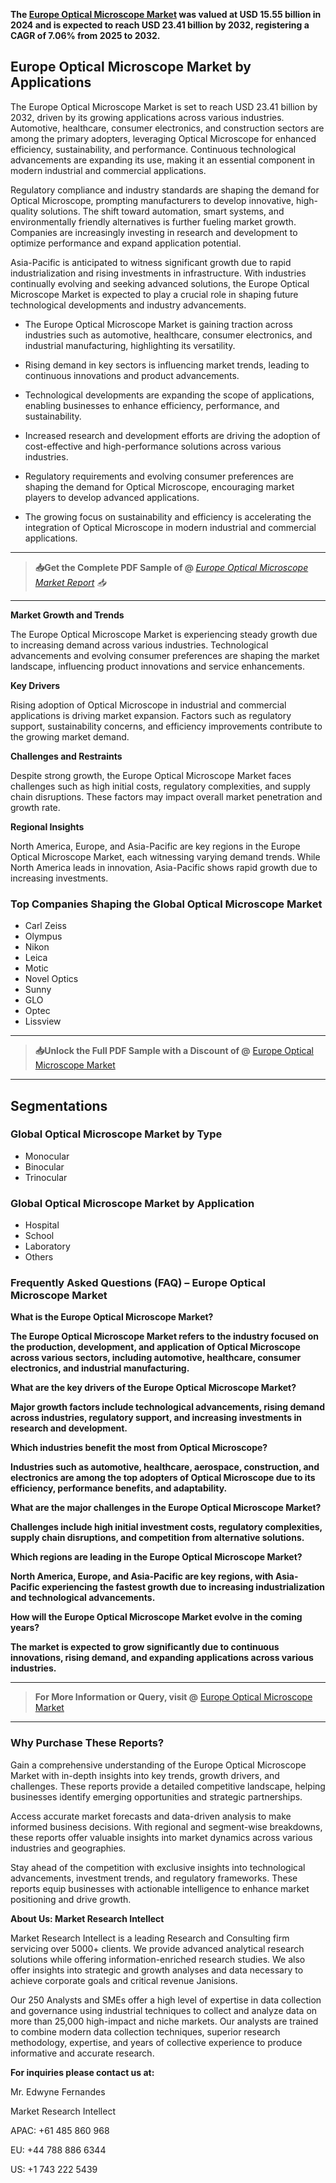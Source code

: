 <p><strong>The <a href="https://www.marketresearchintellect.com/download-sample/?rid=277182&amp;utm_source=Pulse-April-Europe&amp;utm_medium=852">Europe Optical Microscope Market</a> was valued at USD 15.55 billion in 2024 and is expected to reach USD 23.41 billion by 2032, registering a CAGR of 7.06% from 2025 to 2032.</strong></p><h2>Europe Optical Microscope Market by Applications&nbsp;</h2><p><p>The Europe Optical Microscope Market is set to reach USD 23.41 billion by 2032, driven by its growing applications across various industries. Automotive, healthcare, consumer electronics, and construction sectors are among the primary adopters, leveraging Optical Microscope for enhanced efficiency, sustainability, and performance. Continuous technological advancements are expanding its use, making it an essential component in modern industrial and commercial applications.</p><p>Regulatory compliance and industry standards are shaping the demand for Optical Microscope, prompting manufacturers to develop innovative, high-quality solutions. The shift toward automation, smart systems, and environmentally friendly alternatives is further fueling market growth. Companies are increasingly investing in research and development to optimize performance and expand application potential.</p><p>Asia-Pacific is anticipated to witness significant growth due to rapid industrialization and rising investments in infrastructure. With industries continually evolving and seeking advanced solutions, the Europe Optical Microscope Market is expected to play a crucial role in shaping future technological developments and industry advancements.</p></p><ul><li><p>The Europe Optical Microscope Market is gaining traction across industries such as automotive, healthcare, consumer electronics, and industrial manufacturing, highlighting its versatility.</p></li><li><p>Rising demand in key sectors is influencing market trends, leading to continuous innovations and product advancements.</p></li><li><p>Technological developments are expanding the scope of applications, enabling businesses to enhance efficiency, performance, and sustainability.</p></li><li><p>Increased research and development efforts are driving the adoption of cost-effective and high-performance solutions across various industries.</p></li><li><p>Regulatory requirements and evolving consumer preferences are shaping the demand for Optical Microscope, encouraging market players to develop advanced applications.</p></li><li><p>The growing focus on sustainability and efficiency is accelerating the integration of Optical Microscope in modern industrial and commercial applications.</p></li></ul><hr /><blockquote><p><strong><span class="font-[700]">📥Get the Complete PDF Sample of @ </span></strong><em><span class="font-[700]"><a href="https://www.marketresearchintellect.com/download-sample/?rid=277182&amp;utm_source=Pulse-April-Europe&amp;utm_medium=852" target="_blank" data-tracking-control-name="article-ssr-frontend-pulse_little-text-block" data-tracking-will-navigate="" data-test-link="">Europe Optical Microscope Market Report</a>&nbsp;📥</span></em></p></blockquote><hr /><p class="" data-start="77" data-end="360"><strong data-start="77" data-end="105">Market Growth and Trends</strong></p><p class="" data-start="77" data-end="360">The Europe Optical Microscope Market is experiencing steady growth due to increasing demand across various industries. Technological advancements and evolving consumer preferences are shaping the market landscape, influencing product innovations and service enhancements.</p><p class="" data-start="362" data-end="606"><strong data-start="362" data-end="377">Key Drivers</strong></p><p class="" data-start="362" data-end="606">Rising adoption of Optical Microscope in industrial and commercial applications is driving market expansion. Factors such as regulatory support, sustainability concerns, and efficiency improvements contribute to the growing market demand.</p><p class="" data-start="608" data-end="849"><strong data-start="608" data-end="637">Challenges and Restraints</strong></p><p class="" data-start="608" data-end="849">Despite strong growth, the Europe Optical Microscope Market faces challenges such as high initial costs, regulatory complexities, and supply chain disruptions. These factors may impact overall market penetration and growth rate.</p><p class="" data-start="851" data-end="1095"><strong data-start="851" data-end="872">Regional Insights</strong></p><p class="" data-start="851" data-end="1095">North America, Europe, and Asia-Pacific are key regions in the Europe Optical Microscope Market, each witnessing varying demand trends. While North America leads in innovation, Asia-Pacific shows rapid growth due to increasing investments.</p><p><h3>Top Companies Shaping the Global Optical Microscope Market </h3><ul><li>Carl Zeiss</li><li>Olympus</li><li>Nikon</li><li>Leica</li><li>Motic</li><li>Novel Optics</li><li>Sunny</li><li>GLO</li><li>Optec</li><li>Lissview</li></ul></p><hr /><blockquote><p><strong>📥Unlock the Full PDF Sample with a Discount of @</strong> <a href="https://www.marketresearchintellect.com/ask-for-discount/?rid=277182&amp;utm_source=Pulse-April-Europe&amp;utm_medium=852">Europe Optical Microscope Market</a></p></blockquote><hr /><p><h2>Segmentations</h2><h3>Global Optical Microscope Market by Type</h3><ul><li>Monocular</li><li>Binocular</li><li>Trinocular</li></ul><h3>Global Optical Microscope Market by Application</h3><ul><li>Hospital</li><li>School</li><li>Laboratory</li><li>Others</li></ul></p><h3><strong>Frequently Asked Questions (FAQ) &ndash; Europe Optical Microscope Market</strong></h3><p><strong>What is the Europe Optical Microscope Market?</strong></p><p><strong>The Europe Optical Microscope Market refers to the industry focused on the production, development, and application of Optical Microscope across various sectors, including automotive, healthcare, consumer electronics, and industrial manufacturing.</strong></p><p><strong>What are the key drivers of the Europe Optical Microscope Market?</strong></p><p><strong>Major growth factors include technological advancements, rising demand across industries, regulatory support, and increasing investments in research and development.</strong></p><p><strong>Which industries benefit the most from Optical Microscope?</strong></p><p><strong>Industries such as automotive, healthcare, aerospace, construction, and electronics are among the top adopters of Optical Microscope due to its efficiency, performance benefits, and adaptability.</strong></p><p><strong>What are the major challenges in the Europe Optical Microscope Market?</strong></p><p><strong>Challenges include high initial investment costs, regulatory complexities, supply chain disruptions, and competition from alternative solutions.</strong></p><p><strong>Which regions are leading in the Europe Optical Microscope Market?</strong></p><p><strong>North America, Europe, and Asia-Pacific are key regions, with Asia-Pacific experiencing the fastest growth due to increasing industrialization and technological advancements.</strong></p><p><strong>How will the Europe Optical Microscope Market evolve in the coming years?</strong></p><p><strong>The market is expected to grow significantly due to continuous innovations, rising demand, and expanding applications across various industries.</strong></p><hr /><blockquote><p><span class="font-[700]"><strong>For More Information or Query, visit&nbsp;@</strong>&nbsp;</span><span class="font-[700]"><a href="https://www.marketresearchintellect.com/product/global-optical-microscope-market-size-and-forecast/?utm_source=Linkedin&utm_medium=852" target="_blank" data-tracking-control-name="article-ssr-frontend-pulse_little-text-block" data-tracking-will-navigate="" data-test-link="">Europe Optical Microscope Market</a></span></p></blockquote><hr /><h3><strong data-start="0" data-end="31">Why Purchase These Reports?</strong></h3><p class="" data-start="35" data-end="297">Gain a comprehensive understanding of the Europe Optical Microscope Market with in-depth insights into key trends, growth drivers, and challenges. These reports provide a detailed competitive landscape, helping businesses identify emerging opportunities and strategic partnerships.</p><p class="" data-start="299" data-end="540">Access accurate market forecasts and data-driven analysis to make informed business decisions. With regional and segment-wise breakdowns, these reports offer valuable insights into market dynamics across various industries and geographies.</p><p class="" data-start="542" data-end="784">Stay ahead of the competition with exclusive insights into technological advancements, investment trends, and regulatory frameworks. These reports equip businesses with actionable intelligence to enhance market positioning and drive growth.</p><p><strong><span class="font-[700]">About Us: Market Research Intellect</span></strong></p><p><span class="">Market Research Intellect is a leading Research and Consulting firm servicing over 5000+ clients. We provide advanced analytical research solutions while offering information-enriched research studies.&nbsp;</span>We also offer insights into strategic and growth analyses and data necessary to achieve corporate goals and critical revenue Janisions.</p><p><span class="">Our 250 Analysts and SMEs offer a high level of expertise in data collection and governance using industrial techniques to collect and analyze data on more than 25,000 high-impact and niche markets. Our analysts are trained to combine modern data collection techniques, superior research methodology, expertise, and years of collective experience to produce informative and accurate research.</span></p><p><strong>For inquiries please contact us at:</strong></p><p>Mr. Edwyne Fernandes</p><p>Market Research Intellect</p><p>APAC: +61 485 860 968</p><p>EU: +44 788 886 6344</p><p>US: +1 743 222 5439</p>